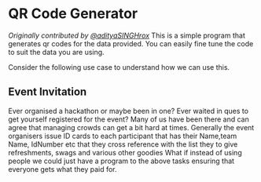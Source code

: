 # QR Code Generator
_Originally contributed by [@adityaSINGHrox](https://github.com/adityaSINGHrox)_
This is a simple program that generates qr codes for the data provided. You can easily fine tune the code to suit the data you are using.
 
Consider the following use case to understand how we can use this.
 
## Event Invitation 
Ever organised a hackathon or maybe been in one? Ever waited in ques to get yourself registered for the event? Many of us have been there and can agree that managing crowds can get a bit hard at times.
Generally the event organisers issue ID cards to each participant that has their Name,team Name, IdNumber etc that they cross reference with the list they to give refreshments, swags and various other goodies
What if instead of using people we could just have a program to the above tasks ensuring that everyone gets what they paid for.
 